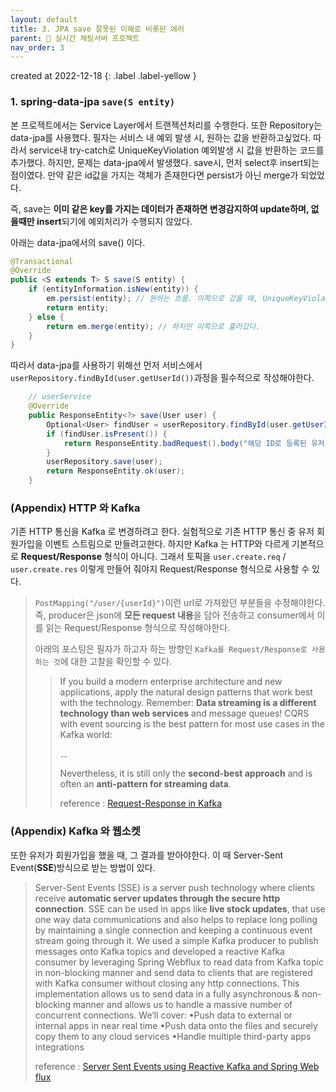 ```yaml
---
layout: default
title: 3. JPA save 잘못된 이해로 비롯된 에러
parent: 📌 실시간 채팅서버 프로젝트
nav_order: 3
---
```


created at 2022-12-18
{: .label .label-yellow }

### 1. spring-data-jpa `save(S entity)`
본 프로젝트에서는 Service Layer에서 트랜젝션처리를 수행한다. 
또한 Repository는 data-jpa를 사용했다. 
필자는 서비스 내 예외 발생 시, 원하는 값을 반환하고싶었다. 
따라서 service내 try-catch로 UniqueKeyViolation 예외발생 시 값을 반환하는 코드를 추가했다. 
하지만, 문제는 data-jpa에서 발생했다. save시, 먼저 select후 insert되는 점이였다. 
만약 같은 id값을 가지는 객체가 존재한다면 persist가 아닌 merge가 되었었다. 

즉, save는 **이미 같은 key를 가지는 데이터가 존재하면 변경감지하여 update하며, 없을때만 insert**되기에 예외처리가 수행되지 않았다.

아래는 data-jpa에서의 save() 이다.
```java
@Transactional
@Override
public <S extends T> S save(S entity) {
    if (entityInformation.isNew(entity)) {
        em.persist(entity); // 원하는 흐름. 이쪽으로 갔을 때, UniqueKeyViolation 예외 발생한다.
        return entity;
    } else {
        return em.merge(entity); // 하지만 이쪽으로 흘러갔다.
    }
}
```

따라서 data-jpa를 사용하기 위해선 먼저 서비스에서 `userRepository.findById(user.getUserId())`과정을 필수적으로 작성해야한다.
```java
    // userService
    @Override
    public ResponseEntity<?> save(User user) {
        Optional<User> findUser = userRepository.findById(user.getUserId());
        if (findUser.isPresent()) {
            return ResponseEntity.badRequest().body("해당 ID로 등록된 유저가 존재합니다");
        }
        userRepository.save(user);
        return ResponseEntity.ok(user);
    }
```

### (Appendix) HTTP 와 Kafka
기존 HTTP 통신을 Kafka 로 변경하려고 한다. 실험적으로 기존 HTTP 통신 중 유저 회원가입을 이벤트 스트림으로 만들려고한다. 하지만 Kafka 는 HTTP와 다르게 기본적으로 **Request/Response** 형식이 아니다. 
그래서 토픽을 `user.create.req` / `user.create.res` 이렇게 만들어 줘야지 Request/Response 형식으로 사용할 수 있다.
> `PostMapping("/user/{userId}")`이런 url로 가져왔던 부분들을 수정해야한다. 즉, producer은 json에 **모든 request 내용**을 담아 전송하고 consumer에서 이를 읽는 Request/Response 형식으로 작성해야한다.
>
> 아래의 포스팅은 필자가 하고자 하는 방향인 `Kafka를 Request/Response로 사용하는 것`에 대한 고찰을 확인할 수 있다.
>
> > If you build a modern enterprise architecture and new applications, apply the natural design patterns that work best with the technology. Remember: **Data streaming is a different technology than web services** and message queues! CQRS with event sourcing is the best pattern for most use cases in the Kafka world:
> >
> > ...
> >
> > Nevertheless, it is still only the **second-best approach** and is often an **anti-pattern for streaming data**.
> >
> > reference : [Request-Response in Kafka](https://www.kai-waehner.de/blog/2022/08/12/request-response-with-rest-http-vs-data-streaming-with-apache-kafka/)

### (Appendix) Kafka 와 웹소켓
또한 유저가 회원가입을 했을 때, 그 결과를 받아야한다. 이 때 Server-Sent Event(**SSE**)방식으로 받는 방법이 있다.
> Server-Sent Events (SSE) is a server push technology where clients receive **automatic server updates through the secure http connection**. SSE can be used in apps like **live stock updates**, that use one way data communications and also helps to replace long polling by maintaining a single connection and keeping a continuous event stream going through it. We used a simple Kafka producer to publish messages onto Kafka topics and developed a reactive Kafka consumer by leveraging Spring Webflux to read data from Kafka topic in non-blocking manner and send data to clients that are registered with Kafka consumer without closing any http connections. This implementation allows us to send data in a fully asynchronous & non-blocking manner and allows us to handle a massive number of concurrent connections. We’ll cover: •Push data to external or internal apps in near real time •Push data onto the files and securely copy them to any cloud services •Handle multiple third-party apps integrations
>
> reference : [Server Sent Events using Reactive Kafka and Spring Web flux](https://www.confluent.io/ko-kr/events/kafka-summit-europe-2021/server-sent-events-using-reactive-kafka-and-spring-web-flux/)
